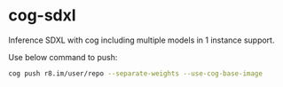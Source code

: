 # cog-sdxl
Inference SDXL with cog including multiple models in 1 instance support.

Use below command to push:
```bash
cog push r8.im/user/repo --separate-weights --use-cog-base-image
```
